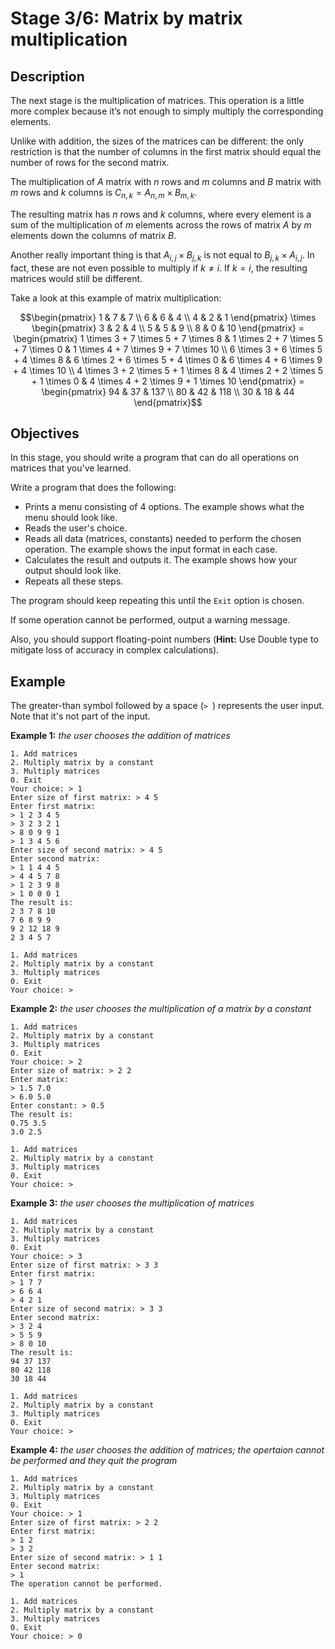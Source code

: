 # Stage 3/6: Matrix by matrix multiplication
## Description
The next stage is the multiplication of matrices. This operation is a little more complex because it’s not enough to simply multiply the corresponding elements.

Unlike with addition, the sizes of the matrices can be different: the only restriction is that the number of columns in the first matrix should equal the number of rows for the second matrix.

The multiplication of $A$ matrix with $n$ rows and $m$ columns and $B$ matrix with $m$ rows and $k$ columns is $`C_{n,k}=A_{n,m}\times B_{m,k}`$.

The resulting matrix has $n$ rows and $k$ columns, where every element is a sum of the multiplication of $m$ elements across the rows of matrix $A$ by $m$ elements down the columns of matrix $B$.

Another really important thing is that $`A_{i,j} \times B_{j,k}`$ is not equal to $B_{j,k} \times A_{i,j}$. In fact, these are not even possible to multiply if $k \neq i$. If $k=i$, the resulting matrices would still be different.

Take a look at this example of matrix multiplication:
```math
\begin{pmatrix}
1 & 7 & 7 \\
6 & 6 & 4 \\
4 & 2 & 1
\end{pmatrix}
\times
\begin{pmatrix}
3 & 2 & 4 \\
5 & 5 & 9 \\
8 & 0 & 10
\end{pmatrix}
=
\begin{pmatrix}
1 \times 3 + 7 \times 5 + 7 \times 8 & 1 \times 2 + 7 \times 5 + 7 \times 0 & 1 \times 4 + 7 \times 9 + 7 \times 10 \\
6 \times 3 + 6 \times 5 + 4 \times 8 & 6 \times 2 + 6 \times 5 + 4 \times 0 & 6 \times 4 + 6 \times 9 + 4 \times 10 \\
4 \times 3 + 2 \times 5 + 1 \times 8 & 4 \times 2 + 2 \times 5 + 1 \times 0 & 4 \times 4 + 2 \times 9 + 1 \times 10
\end{pmatrix}
=
\begin{pmatrix}
94 & 37 & 137 \\
80 & 42 & 118 \\
30 & 18 & 44
\end{pmatrix}
```

## Objectives
In this stage, you should write a program that can do all operations on matrices that you've learned.

Write a program that does the following:
- Prints a menu consisting of 4 options. The example shows what the menu should look like.
- Reads the user's choice.
- Reads all data (matrices, constants) needed to perform the chosen operation. The example shows the input format in each case.
- Calculates the result and outputs it. The example shows how your output should look like.
- Repeats all these steps.

The program should keep repeating this until the `Exit` option is chosen.

If some operation cannot be performed, output a warning message.

Also, you should support floating-point numbers (<b>Hint:</b> Use Double type to mitigate loss of accuracy in complex calculations).

## Example
The greater-than symbol followed by a space (`> `) represents the user input. Note that it's not part of the input.

<b>Example 1:</b> <i>the user chooses the addition of matrices</i>
```
1. Add matrices
2. Multiply matrix by a constant
3. Multiply matrices
0. Exit
Your choice: > 1
Enter size of first matrix: > 4 5
Enter first matrix:
> 1 2 3 4 5
> 3 2 3 2 1
> 8 0 9 9 1
> 1 3 4 5 6
Enter size of second matrix: > 4 5
Enter second matrix:
> 1 1 4 4 5
> 4 4 5 7 8
> 1 2 3 9 8
> 1 0 0 0 1
The result is:
2 3 7 8 10
7 6 8 9 9
9 2 12 18 9
2 3 4 5 7

1. Add matrices
2. Multiply matrix by a constant
3. Multiply matrices
0. Exit
Your choice: >
```

<b>Example 2:</b> <i>the user chooses the multiplication of a matrix by a constant</i>
```
1. Add matrices
2. Multiply matrix by a constant
3. Multiply matrices
0. Exit
Your choice: > 2
Enter size of matrix: > 2 2
Enter matrix:
> 1.5 7.0
> 6.0 5.0
Enter constant: > 0.5
The result is:
0.75 3.5
3.0 2.5

1. Add matrices
2. Multiply matrix by a constant
3. Multiply matrices
0. Exit
Your choice: >
```

<b>Example 3:</b> <i>the user chooses the multiplication of matrices</i>
```
1. Add matrices
2. Multiply matrix by a constant
3. Multiply matrices
0. Exit
Your choice: > 3
Enter size of first matrix: > 3 3
Enter first matrix:
> 1 7 7
> 6 6 4
> 4 2 1
Enter size of second matrix: > 3 3
Enter second matrix:
> 3 2 4
> 5 5 9
> 8 0 10
The result is:
94 37 137
80 42 118
30 18 44

1. Add matrices
2. Multiply matrix by a constant
3. Multiply matrices
0. Exit
Your choice: >
```

<b>Example 4:</b> <i>the user chooses the addition of matrices; the opertaion cannot be performed and they quit the program</i>
```
1. Add matrices
2. Multiply matrix by a constant
3. Multiply matrices
0. Exit
Your choice: > 1
Enter size of first matrix: > 2 2
Enter first matrix:
> 1 2
> 3 2
Enter size of second matrix: > 1 1
Enter second matrix:
> 1
The operation cannot be performed.

1. Add matrices
2. Multiply matrix by a constant
3. Multiply matrices
0. Exit
Your choice: > 0
```
